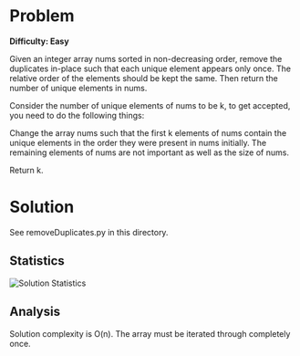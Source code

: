 # Problem

**Difficulty: Easy**

Given an integer array nums sorted in non-decreasing order, remove the duplicates in-place such that each unique element appears only once. The relative order of the elements should be kept the same. Then return the number of unique elements in nums.

Consider the number of unique elements of nums to be k, to get accepted, you need to do the following things:

Change the array nums such that the first k elements of nums contain the unique elements in the order they were present in nums initially. The remaining elements of nums are not important as well as the size of nums.

Return k.

# Solution

See removeDuplicates.py in this directory.

## Statistics

![Solution Statistics](https://file%2B.vscode-resource.vscode-cdn.net/Users/michaelfoster/Git/code-of-the-day/2023/August/10/solutionStats.png?version%3D1691676435841)

## Analysis

Solution complexity is O(n). The array must be iterated through completely once.
